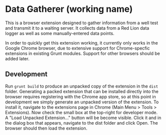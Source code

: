 Data Gatherer (working name)
==

This is a browser extension designed to gather information from a well test and transmit it to a waiting server. It collects data from a Red Lion data logger as well as some manually-entered data points.

In order to quickly get this extension working, it currently only works in the
Google Chrome browser, due to extensive support for Chrome-specfic extensions
in existing Grunt modules. Support for other browsers should be added later.

Development
--
Run ```grunt build``` to produce an unpacked copy of the extension in the
```dist``` folder. Generating a packed extension that can be installed directly
into the browser requires registering with the Chrome app store, so at this
point in development we simply generate an unpacked version of the extension.
To install it, navigate to the extensions page in Chrome (Main Menu > Tools >
Extensions). Now check the small box at the top-right for developer mode. A
"Load Unpacked Extension..." button will be become visible. Click it and in the
dialog box that appears, navigate to the dist folder and click Open. The
browser should then load the extension.

